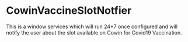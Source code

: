 # CowinVaccineSlotNotfier
This is a window services which  will run 24*7 once configured and will notify the user about the slot available on Cowin for Covid19 Vaccination.
